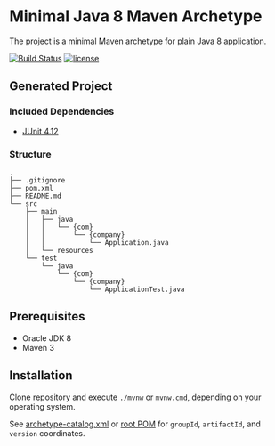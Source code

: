 # Minimal Java 8 Maven Archetype 

The project is a minimal Maven archetype for plain Java 8 application.

[![Build Status](https://travis-ci.org/spodin/j8-minimal.svg?branch=master)](https://travis-ci.org/spodin/j8-minimal)
[![license](https://img.shields.io/badge/license-Unlicense-blue.svg)](LICENSE)

## Generated Project

### Included Dependencies

- [JUnit 4.12](https://mvnrepository.com/artifact/junit/junit/4.12)

### Structure

```
.
├── .gitignore
├── pom.xml
├── README.md
└── src
    ├── main
    │   ├── java
    │   │   └── {com}
    │   │       └── {company}
    │   │           └── Application.java
    │   └── resources
    └── test
        └── java
            └── {com}
                └── {company}
                    └── ApplicationTest.java
```

## Prerequisites

- Oracle JDK 8
- Maven 3

## Installation

Clone repository and execute `./mvnw` or `mvnw.cmd`, depending on your operating system.

See [archetype-catalog.xml](archetype-catalog.xml) or [root POM](pom.xml) for `groupId`, `artifactId`, and `version` coordinates.